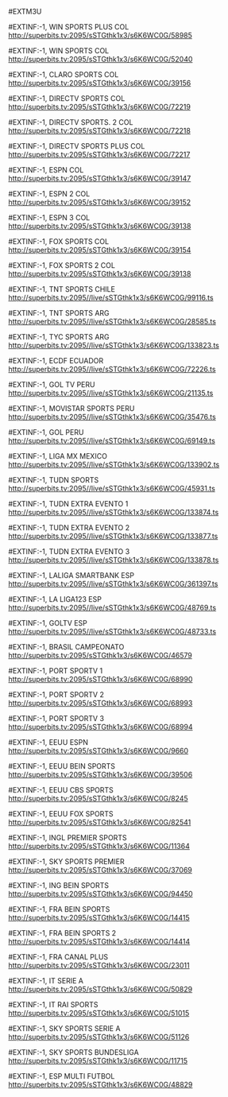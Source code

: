 #EXTM3U

#EXTINF:-1, WIN SPORTS PLUS COL
http://superbits.tv:2095/sSTGthk1x3/s6K6WC0G/58985

#EXTINF:-1, WIN SPORTS COL
http://superbits.tv:2095/sSTGthk1x3/s6K6WC0G/52040

#EXTINF:-1, CLARO SPORTS COL
http://superbits.tv:2095/sSTGthk1x3/s6K6WC0G/39156

#EXTINF:-1, DIRECTV SPORTS COL
http://superbits.tv:2095/sSTGthk1x3/s6K6WC0G/72219

#EXTINF:-1, DIRECTV SPORTS. 2 COL
http://superbits.tv:2095/sSTGthk1x3/s6K6WC0G/72218

#EXTINF:-1, DIRECTV SPORTS PLUS COL
http://superbits.tv:2095/sSTGthk1x3/s6K6WC0G/72217

#EXTINF:-1, ESPN COL
http://superbits.tv:2095/sSTGthk1x3/s6K6WC0G/39147

#EXTINF:-1, ESPN 2 COL
http://superbits.tv:2095/sSTGthk1x3/s6K6WC0G/39152

#EXTINF:-1, ESPN 3 COL
http://superbits.tv:2095/sSTGthk1x3/s6K6WC0G/39138

#EXTINF:-1, FOX SPORTS COL
http://superbits.tv:2095/sSTGthk1x3/s6K6WC0G/39154

#EXTINF:-1, FOX SPORTS 2 COL
http://superbits.tv:2095/sSTGthk1x3/s6K6WC0G/39138

#EXTINF:-1, TNT SPORTS CHILE
http://superbits.tv:2095//live/sSTGthk1x3/s6K6WC0G/99116.ts

#EXTINF:-1, TNT SPORTS ARG
http://superbits.tv:2095//live/sSTGthk1x3/s6K6WC0G/28585.ts

#EXTINF:-1, TYC SPORTS ARG
http://superbits.tv:2095//live/sSTGthk1x3/s6K6WC0G/133823.ts

#EXTINF:-1, ECDF ECUADOR
http://superbits.tv:2095//live/sSTGthk1x3/s6K6WC0G/72226.ts

#EXTINF:-1, GOL TV PERU
http://superbits.tv:2095//live/sSTGthk1x3/s6K6WC0G/21135.ts

#EXTINF:-1, MOVISTAR SPORTS PERU
http://superbits.tv:2095//live/sSTGthk1x3/s6K6WC0G/35476.ts

#EXTINF:-1, GOL PERU
http://superbits.tv:2095//live/sSTGthk1x3/s6K6WC0G/69149.ts

#EXTINF:-1, LIGA MX MEXICO
http://superbits.tv:2095//live/sSTGthk1x3/s6K6WC0G/133902.ts

#EXTINF:-1, TUDN SPORTS
http://superbits.tv:2095//live/sSTGthk1x3/s6K6WC0G/45931.ts

#EXTINF:-1, TUDN EXTRA EVENTO 1
http://superbits.tv:2095//live/sSTGthk1x3/s6K6WC0G/133874.ts

#EXTINF:-1, TUDN EXTRA EVENTO 2
http://superbits.tv:2095//live/sSTGthk1x3/s6K6WC0G/133877.ts

#EXTINF:-1, TUDN EXTRA EVENTO 3
http://superbits.tv:2095//live/sSTGthk1x3/s6K6WC0G/133878.ts

#EXTINF:-1, LALIGA SMARTBANK ESP
http://superbits.tv:2095//live/sSTGthk1x3/s6K6WC0G/361397.ts

#EXTINF:-1, LA LIGA123 ESP
http://superbits.tv:2095//live/sSTGthk1x3/s6K6WC0G/48769.ts

#EXTINF:-1, GOLTV ESP
http://superbits.tv:2095//live/sSTGthk1x3/s6K6WC0G/48733.ts

#EXTINF:-1, BRASIL CAMPEONATO 
http://superbits.tv:2095/sSTGthk1x3/s6K6WC0G/46579

#EXTINF:-1, PORT SPORTV 1
http://superbits.tv:2095/sSTGthk1x3/s6K6WC0G/68990

#EXTINF:-1, PORT SPORTV 2
http://superbits.tv:2095/sSTGthk1x3/s6K6WC0G/68993

#EXTINF:-1, PORT SPORTV 3
http://superbits.tv:2095/sSTGthk1x3/s6K6WC0G/68994

#EXTINF:-1, EEUU ESPN
http://superbits.tv:2095/sSTGthk1x3/s6K6WC0G/9660

#EXTINF:-1, EEUU BEIN SPORTS
http://superbits.tv:2095/sSTGthk1x3/s6K6WC0G/39506

#EXTINF:-1, EEUU CBS SPORTS
http://superbits.tv:2095/sSTGthk1x3/s6K6WC0G/8245

#EXTINF:-1, EEUU FOX SPORTS
http://superbits.tv:2095/sSTGthk1x3/s6K6WC0G/82541 

#EXTINF:-1, INGL PREMIER SPORTS 
http://superbits.tv:2095/sSTGthk1x3/s6K6WC0G/11364

#EXTINF:-1, SKY SPORTS PREMIER
http://superbits.tv:2095/sSTGthk1x3/s6K6WC0G/37069

#EXTINF:-1, ING BEIN SPORTS
http://superbits.tv:2095/sSTGthk1x3/s6K6WC0G/94450

#EXTINF:-1, FRA BEIN SPORTS
http://superbits.tv:2095/sSTGthk1x3/s6K6WC0G/14415

#EXTINF:-1, FRA BEIN SPORTS 2
http://superbits.tv:2095/sSTGthk1x3/s6K6WC0G/14414

#EXTINF:-1, FRA CANAL PLUS
http://superbits.tv:2095/sSTGthk1x3/s6K6WC0G/23011

#EXTINF:-1, IT SERIE A
http://superbits.tv:2095/sSTGthk1x3/s6K6WC0G/50829

#EXTINF:-1, IT RAI SPORTS
http://superbits.tv:2095/sSTGthk1x3/s6K6WC0G/51015

#EXTINF:-1, SKY SPORTS SERIE A
http://superbits.tv:2095/sSTGthk1x3/s6K6WC0G/51126

#EXTINF:-1, SKY SPORTS BUNDESLIGA
http://superbits.tv:2095/sSTGthk1x3/s6K6WC0G/11715

#EXTINF:-1, ESP MULTI FUTBOL
http://superbits.tv:2095/sSTGthk1x3/s6K6WC0G/48829


